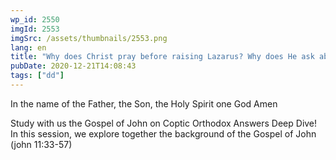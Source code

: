 ```yaml
---
wp_id: 2550
imgId: 2553
imgSrc: /assets/thumbnails/2553.png
lang: en
title: "Why does Christ pray before raising Lazarus? Why does He ask about the location of the tomb? by Fr. Gabriel Wissa"
pubDate: 2020-12-21T14:08:43
tags: ["dd"]
---
```


<!-- page: 6 -->

<p>In the name of the Father, the Son, the Holy Spirit one God Amen</p>
<p>Study with us the Gospel of John on Coptic Orthodox Answers Deep Dive! In this session, we explore together the background of the Gospel of John (john 11:33-57)</p>
